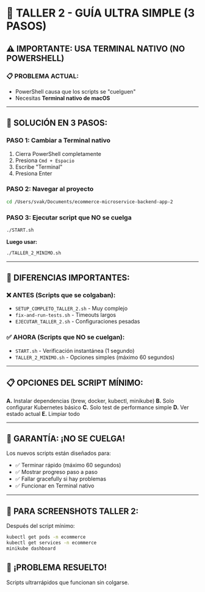 # 🎯 TALLER 2 - GUÍA ULTRA SIMPLE (3 PASOS)

## ⚠️ IMPORTANTE: USA TERMINAL NATIVO (NO POWERSHELL)

### 📋 PROBLEMA ACTUAL:
- PowerShell causa que los scripts se "cuelguen"
- Necesitas **Terminal nativo de macOS**

---

## 🚀 SOLUCIÓN EN 3 PASOS:

### **PASO 1: Cambiar a Terminal nativo**
1. Cierra PowerShell completamente
2. Presiona `Cmd + Espacio`
3. Escribe "Terminal"
4. Presiona Enter

### **PASO 2: Navegar al proyecto**
```bash
cd /Users/svak/Documents/ecommerce-microservice-backend-app-2
```

### **PASO 3: Ejecutar script que NO se cuelga**
```bash
./START.sh
```

**Luego usar:**
```bash
./TALLER_2_MINIMO.sh
```

---

## 🎯 DIFERENCIAS IMPORTANTES:

### ❌ ANTES (Scripts que se colgaban):
- `SETUP_COMPLETO_TALLER_2.sh` - Muy complejo
- `fix-and-run-tests.sh` - Timeouts largos
- `EJECUTAR_TALLER_2.sh` - Configuraciones pesadas

### ✅ AHORA (Scripts que NO se cuelgan):
- `START.sh` - Verificación instantánea (1 segundo)
- `TALLER_2_MINIMO.sh` - Opciones simples (máximo 60 segundos)

---

## 📋 OPCIONES DEL SCRIPT MÍNIMO:

**A.** Instalar dependencias (brew, docker, kubectl, minikube)
**B.** Solo configurar Kubernetes básico
**C.** Solo test de performance simple
**D.** Ver estado actual
**E.** Limpiar todo

---

## 🎉 GARANTÍA: ¡NO SE CUELGA!

Los nuevos scripts están diseñados para:
- ✅ Terminar rápido (máximo 60 segundos)
- ✅ Mostrar progreso paso a paso
- ✅ Fallar gracefully si hay problemas
- ✅ Funcionar en Terminal nativo

---

## 📸 PARA SCREENSHOTS TALLER 2:

Después del script mínimo:
```bash
kubectl get pods -n ecommerce
kubectl get services -n ecommerce
minikube dashboard
```

## 🎯 ¡PROBLEMA RESUELTO!

Scripts ultrarrápidos que funcionan sin colgarse. 